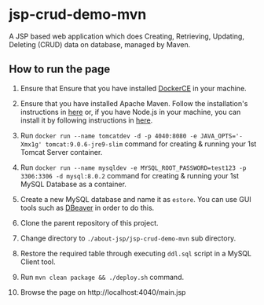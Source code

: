 # jsp-crud-demo-mvn

A JSP based web application which does Creating, Retrieving, Updating, Deleting (CRUD) data on database, managed by Maven.

## How to run the page

1. Ensure that Ensure that you have installed [DockerCE](https://www.docker.com/community-edition#/download) in your machine.

2. Ensure that you have installed Apache Maven. Follow the installation's instructions in [here](https://www.tutorialspoint.com/maven/maven_environment_setup.htm) or, if you have Node.js in your machine, you can install it by following instructions in [here](https://www.npmjs.com/package/mvn).

3. Run `docker run --name tomcatdev -d -p 4040:8080 -e JAVA_OPTS='-Xmx1g' tomcat:9.0.6-jre9-slim` command for creating & running your 1st Tomcat Server container.

4. Run `docker run --name mysqldev -e MYSQL_ROOT_PASSWORD=test123 -p 3306:3306 -d mysql:8.0.2` command for creating & running your 1st MySQL Database as a container.

5. Create a new MySQL database and name it as `estore`. You can use GUI tools such as [DBeaver](https://dbeaver.jkiss.org/download/) in order to do this.

6. Clone the parent repository of this project.

7. Change directory to `./about-jsp/jsp-crud-demo-mvn` sub directory.

8. Restore the required table through executing `ddl.sql` script in a MySQL Client tool.

9. Run `mvn clean package && ./deploy.sh` command.

10. Browse the page on http://localhost:4040/main.jsp
